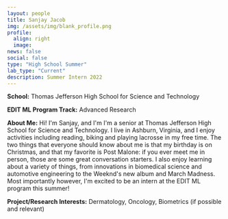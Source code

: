 ```yaml
---
layout: people
title: Sanjay Jacob
img: /assets/img/blank_profile.png
profile:
  align: right
  image:
news: false
social: false
type: "High School Summer"
lab_type: "Current"
description: Summer Intern 2022
---
```


**School:** Thomas Jefferson High School for Science and Technology

**EDIT ML Program Track:**
Advanced Research

**About Me:**
Hi! I'm Sanjay, and I'm I'm a senior at Thomas Jefferson High School for Science and Technology. I live in Ashburn, Virginia, and I enjoy activities including reading, biking and playing lacrosse in my free time. The two things that everyone should know about me is that my birthday is on Christmas, and that my favorite is Post Malone: if you ever meet me in person, those are some great conversation starters. I also enjoy learning about a variety of things, from innovations in biomedical science and automotive engineering to the Weeknd's new album and March Madness. Most importantly however, I'm excited to be an intern at the EDIT ML program this summer!

**Project/Research Interests:**
Dermatology, Oncology, Biometrics (if possible and relevant)
